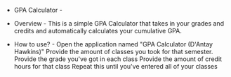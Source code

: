 - GPA Calculator -

- Overview -
  This is a simple GPA Calculator that takes in your grades and credits
  and automatically calculates your cumulative GPA.

- How to use? -
  Open the application named "GPA Calculator (D'Antay Hawkins)"
  Provide the amount of classes you took for that semester.
  Provide the grade you've got in each class
  Provide the amount of credit hours for that class
  Repeat this until you've entered all of your classes
